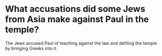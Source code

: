 # What accusations did some Jews from Asia make against Paul in the temple?

The Jews accused Paul of teaching against the law and defiling the temple by bringing Greeks into it.

